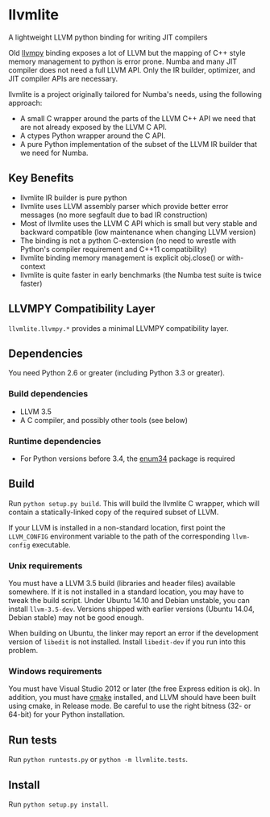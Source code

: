 # llvmlite

A lightweight LLVM python binding for writing JIT compilers

Old [llvmpy](https://github.com/llvmpy/llvmpy) binding exposes a lot of LLVM but the mapping of C++ style memory management to python is error prone. Numba and many JIT compiler does not need a full LLVM API. Only the IR builder, optimizer, and JIT compiler APIs are necessary.

llvmlite is a project originally tailored for Numba's needs, using the following approach:

- A small C wrapper around the parts of the LLVM C++ API we need that are
not already exposed by the LLVM C API.
- A ctypes Python wrapper around the C API.
- A pure Python implementation of the subset of the LLVM IR builder that we
need for Numba.

## Key Benefits

- llvmlite IR builder is pure python
- llvmlite uses LLVM assembly parser which provide better error messages (no more segfault due to bad IR construction)
- Most of llvmlite uses the LLVM C API which is small but very stable and backward compatible (low maintenance when changing LLVM version)
- The binding is not a python C-extension (no need to wrestle with Python's compiler requirement and C++11 compatibility)
- llvmlite binding memory management is explicit obj.close() or with-context
- llvmlite is quite faster in early benchmarks (the Numba test suite is twice faster)

## LLVMPY Compatibility Layer

`llvmlite.llvmpy.*` provides a minimal LLVMPY compatibility layer.

## Dependencies

You need Python 2.6 or greater (including Python 3.3 or greater).

### Build dependencies

- LLVM 3.5
- A C compiler, and possibly other tools (see below)

### Runtime dependencies

- For Python versions before 3.4, the [enum34](https://pypi.python.org/pypi/enum34) package is required

## Build

Run `python setup.py build`. This will build the llvmlite C wrapper, which will contain a statically-linked copy of the required subset of LLVM.

If your LLVM is installed in a non-standard location, first point the `LLVM_CONFIG` environment variable to the path of the corresponding `llvm-config` executable.

### Unix requirements

You must have a LLVM 3.5 build (libraries and header files) available somewhere. If it is not installed in a standard location, you may have to tweak the build script. Under Ubuntu 14.10 and Debian unstable, you can install `llvm-3.5-dev`. Versions shipped with earlier versions (Ubuntu 14.04, Debian stable) may not be good enough.

When building on Ubuntu, the linker may report an error if the development version of ``libedit`` is not installed. Install ``libedit-dev`` if you run into this problem.

### Windows requirements

You must have Visual Studio 2012 or later (the free Express edition is ok). In addition, you must have [cmake](http://www.cmake.org/) installed, and LLVM should have been built using cmake, in Release mode. Be careful to use the right bitness (32- or 64-bit) for your Python installation.

## Run tests

Run `python runtests.py` or `python -m llvmlite.tests`.

## Install

Run `python setup.py install`.

